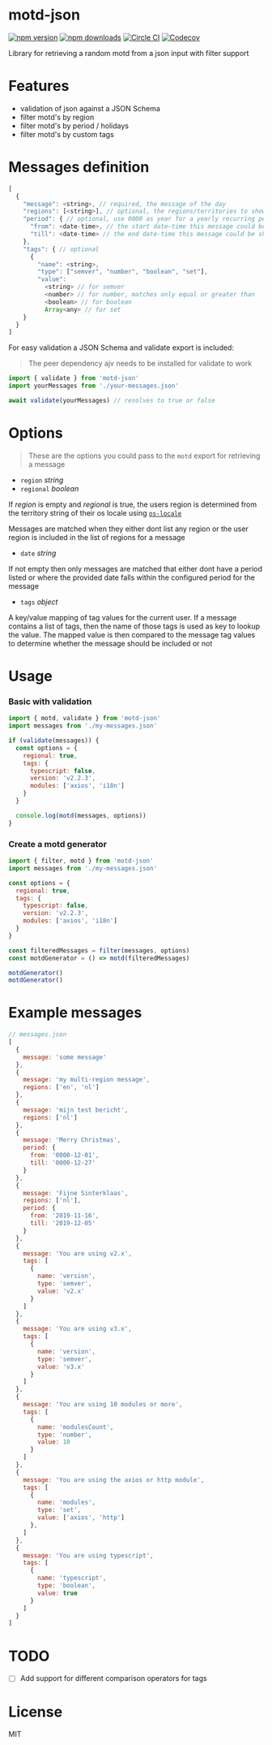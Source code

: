 # motd-json

[![npm version][npm-version-src]][npm-version-href]
[![npm downloads][npm-downloads-src]][npm-downloads-href]
[![Circle CI][circle-ci-src]][circle-ci-href]
[![Codecov][codecov-src]][codecov-href]

Library for retrieving a random motd from a json input with filter support

# Features

- validation of json against a JSON Schema
- filter motd's by region
- filter motd's by period / holidays
- filter motd's by custom tags

# Messages definition
```js
[
  {
    "message": <string>, // required, the message of the day
    "regions": [<string>], // optional, the regions/territories to show this message for
    "period": { // optional, use 0000 as year for a yearly recurring period
      "from": <date-time>, // the start date-time this message could be shown
      "till": <date-time> // the end date-time this message could be shown
    },
    "tags": { // optional
      {
        "name": <string>,
        "type": ["semver", "number", "boolean", "set"],
        "value":
          <string> // for semver
          <number> // for number, matches only equal or greater than
          <boolean> // for boolean
          Array<any> // for set
    }
  }
]
```

For easy validation a JSON Schema and validate export is included:

> The peer dependency ajv needs to be installed for validate to work

```js
import { validate } from 'motd-json'
import yourMessages from './your-messages.json'

await validate(yourMessages) // resolves to true or false
```

# Options

> These are the options you could pass to the `motd` export for retrieving a message

- `region` _string_
- `regional` _boolean_

If _region_ is empty and _regional_ is true, the users region is determined from the territory string of their os locale using [`os-locale`](https://github.com/sindresorhus/os-locale)

Messages are matched when they either dont list any region or the user region is included in the list of regions for a message

- `date` _string_

If not empty then only messages are matched that either dont have a period listed or where the provided date falls within the configured period for the message

- `tags` _object_

A key/value mapping of tag values for the current user. If a message contains a list of tags, then the name of those tags is used as key to lookup the value.
The mapped value is then compared to the message tag values to determine whether the message should be included or not

# Usage

### Basic with validation

```js
import { motd, validate } from 'motd-json'
import messages from './my-messages.json'

if (validate(messages)) {
  const options = {
    regional: true,
    tags: {
      typescript: false,
      version: 'v2.2.3',
      modules: ['axios', 'i18n']
    }
  }

  console.log(motd(messages, options))
}
```

### Create a motd generator

```js
import { filter, motd } from 'motd-json'
import messages from './my-messages.json'

const options = {
  regional: true,
  tags: {
    typescript: false,
    version: 'v2.2.3',
    modules: ['axios', 'i18n']
  }
}

const filteredMessages = filter(messages, options)
const motdGenerator = () => motd(filteredMessages)

motdGenerator()
motdGenerator()
```


# Example messages

```js
// messages.json
[
  {
    message: 'some message'
  },
  {
    message: 'my multi-region message',
    regions: ['en', 'nl']
  },
  {
    message: 'mijn test bericht',
    regions: ['nl']
  },
  {
    message: 'Merry Christmas',
    period: {
      from: '0000-12-01',
      till: '0000-12-27'
    }
  },
  {
    message: 'Fijne Sinterklaas',
    regions: ['nl'],
    period: {
      from: '2019-11-16',
      till: '2019-12-05'
    }
  },
  {
    message: 'You are using v2.x',
    tags: [
      {
        name: 'version',
        type: 'semver',
        value: 'v2.x'
      }
    ]
  },
  {
    message: 'You are using v3.x',
    tags: [
      {
        name: 'version',
        type: 'semver',
        value: 'v3.x'
      }
    ]
  },
  {
    message: 'You are using 10 modules or more',
    tags: [
      {
        name: 'modulesCount',
        type: 'number',
        value: 10
      }
    ]
  },
  {
    message: 'You are using the axios or http module',
    tags: [
      {
        name: 'modules',
        type: 'set',
        value: ['axios', 'http']
      },
    ]
  },
  {
    message: 'You are using typescript',
    tags: [
      {
        name: 'typescript',
        type: 'boolean',
        value: true
      }
    ]
  }
]
```
# TODO

- [ ] Add support for different comparison operators for tags

# License

MIT

<!-- Badges -->
[npm-version-src]: https://img.shields.io/npm/v/motd-json/latest.svg?style=flat-square
[npm-version-href]: https://npmjs.com/package/motd-json

[npm-downloads-src]: https://img.shields.io/npm/dt/motd-json.svg?style=flat-square
[npm-downloads-href]: https://npmjs.com/package/motd-json

[circle-ci-src]: https://img.shields.io/circleci/project/github/jsless/motd-json.svg?style=flat-square
[circle-ci-href]: https://circleci.com/gh/jsless/motd-json

[codecov-src]: https://img.shields.io/codecov/c/github/jsless/motd-json.svg?style=flat-square
[codecov-href]: https://codecov.io/gh/jsless/motd-json
